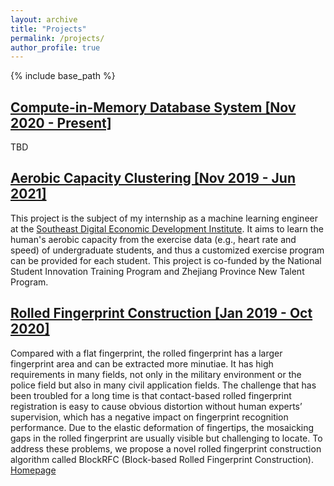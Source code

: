 ```yaml
---
layout: archive
title: "Projects"
permalink: /projects/
author_profile: true
---
```

{% include base_path %}

## [Compute-in-Memory Database System [Nov 2020 - Present]](https://onefanwu.github.io/projects/cimdb/)

TBD

## [Aerobic Capacity Clustering [Nov 2019 - Jun 2021]](https://onefanwu.github.io/projects/acc/)

This project is the subject of my internship as a machine learning engineer at the [Southeast Digital Economic Development Institute](http://www.sdedi.org.cn/). It aims to learn the human's aerobic capacity from the exercise data (e.g., heart rate and speed) of undergraduate students, and thus a customized exercise program can be provided for each student. This project is co-funded by the National Student Innovation Training Program and Zhejiang Province New Talent Program.

## [Rolled Fingerprint Construction [Jan 2019 - Oct 2020]](https://onefanwu.github.io/projects/rfc/)

Compared with a flat fingerprint, the rolled fingerprint has a larger fingerprint area and can be extracted more minutiae. It has high requirements in many fields, not only in the military environment or the police field but also in many civil application fields. The challenge that has been troubled for a long time is that contact-based rolled fingerprint registration is easy to cause obvious distortion without human experts’ supervision, which has a negative impact on fingerprint recognition performance. Due to the elastic deformation of fingertips, the mosaicking gaps in the rolled fingerprint are usually visible but challenging to locate. To address these problems, we propose a novel rolled fingerprint construction algorithm called BlockRFC (Block-based Rolled Fingerprint Construction). [Homepage](https://www.researchgate.net/project/Rolled-Fingerprint-Construction)

